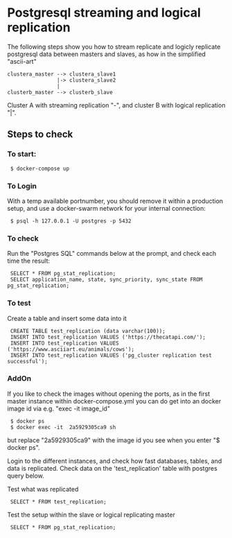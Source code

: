 # Postgresql streaming and logical replication

The following steps show you how to stream replicate and logicly replicate postgresql data between masters and slaves, as how in the simplified "ascii-art"

    clustera_master --> clustera_slave1
		            |-> clustera_slave2
		            |
    clusterb_master --> clusterb_slave

Cluster A with streaming replication "-", and cluster B with logical replication "|".

## Steps to check

### To start:

     $ docker-compose up

### To Login 

With a temp available portnumber, you should remove it within a production setup, and use a docker-swarm network for your internal connection:

     $ psql -h 127.0.0.1 -U postgres -p 5432

### To check 

Run the "Postgres SQL" commands below at the prompt, and check each time the result:

     SELECT * FROM pg_stat_replication;
     SELECT application_name, state, sync_priority, sync_state FROM pg_stat_replication;

### To test

Create a table and insert some data into it

     CREATE TABLE test_replication (data varchar(100));
     INSERT INTO test_replication VALUES ('https://thecatapi.com/');
     INSERT INTO test_replication VALUES ('https://www.asciiart.eu/animals/cows');
     INSERT INTO test_replication VALUES ('pg_cluster replication test successful');

### AddOn

If you like to check the images without opening the ports, as in the first master instance within docker-compose.yml you can do get into an docker image id via e.g. "exec -it image_id"

     $ docker ps
     $ docker exec -it  2a5929305ca9 sh

but replace "2a5929305ca9" with the image id you see when you enter "$ docker ps".

Login to the different instances, and check how fast databases, tables, and data is replicated. Check data on the 'test_replication' table with postgres query below.

Test what was replicated

     SELECT * FROM test_replication;

Test the setup within the slave or logical replicating master

     SELECT * FROM pg_stat_replication;